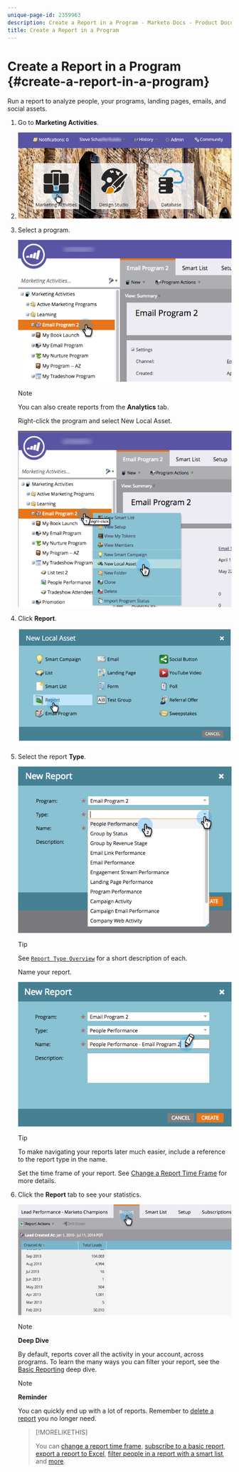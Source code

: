 ```yaml
---
unique-page-id: 2359963
description: Create a Report in a Program - Marketo Docs - Product Documentation
title: Create a Report in a Program
---
```


# Create a Report in a Program {#create-a-report-in-a-program}

Run a report to analyze people, your programs, landing pages, emails, and social assets.

1. Go to **Marketing Activities**.
1. ![](assets/login-marketing-activities.png)

1. Select a program.

   ![](assets/selectprogramreport.png)

   >[!NOTE]
   >
   >You can also create reports from the **Analytics** tab.

   Right-click the program and select New Local Asset.

   ![](assets/programrightclick-asset.png)

1. Click **Report**.

   ![](assets/image2014-9-15-18-3a36-3a46.png)

1. Select the report **Type**.

   ![](assets/choosereport.png)

   >[!TIP]
   >
   >See [`Report Type Overview`](http://docs.marketo.com/display/DOCS/Report+Type+Overview) for a short description of each.

   Name your report.

   ![](assets/namereport.png)

   >[!TIP]
   >
   >To make navigating your reports later much easier, include a reference to the report type in the name.

   Set the time frame of your report. See [Change a Report Time Frame](../../../../product-docs/reporting/basic-reporting/editing-reports/change-a-report-time-frame.md) for more details.

1. Click the **Report** tab to see your statistics.

   ![](assets/image2014-9-15-18-3a38-3a5.png)

   >[!NOTE]
   >
   >**Deep Dive**
   >
   >
   >By default, reports cover all the activity in your account, across programs. To learn the many ways you can filter your report, see the [Basic Reporting](http://docs.marketo.com/display/docs/basic+reporting) deep dive.

   >[!NOTE]
   >
   >**Reminder**
   >
   >
   >You can quickly end up with a lot of reports. Remember to [delete a report](../../../../product-docs/reporting/basic-reporting/report-activity/delete-a-report.md) you no longer need.

   >[!MORELIKETHIS]
   >
   >
   >
   >You can [change a report time frame](../../../../product-docs/reporting/basic-reporting/editing-reports/change-a-report-time-frame.md), [subscribe to a basic report](../../../../product-docs/reporting/basic-reporting/report-subscriptions/subscribe-to-a-basic-report.md), [export a report to Excel](../../../../product-docs/reporting/basic-reporting/report-activity/export-a-report-to-excel.md), [filter people in a report with a smart list](../../../../product-docs/reporting/basic-reporting/editing-reports/filter-people-in-a-report-with-a-smart-list.md), and [more](http://docs.marketo.com/display/docs/basic+reporting).

